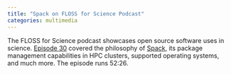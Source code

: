 ```yaml
---
title: "Spack on FLOSS for Science Podcast"
categories: multimedia
---
```


The FLOSS for Science podcast showcases open source software uses in science. [Episode 30](https://flossforscience.com/podcast/season3-epsiode-7) covered the philosophy of [Spack](https://github.com/spack), its package management capabilities in HPC clusters, supported operating systems, and much more. The episode runs 52:26.

